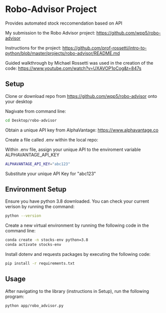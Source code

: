 # Robo-Advisor Project

Provides automated stock reccomendation based on API 

My submission to the Robo Advisor project:
https://github.com/wpp5/robo-advisor

Instructions for the project:
https://github.com/prof-rossetti/intro-to-python/blob/master/projects/robo-advisor/README.md

Guided walkthrough by Michael Rossetti was used in the creation of the code:
https://www.youtube.com/watch?v=UXAVOP1oCog&t=847s


## Setup

Clone or download repo from https://github.com/wpp5/robo-advisor onto your desktop

Nagivate from command line:
```sh
cd Desktop/robo-advisor
```

Obtain a unique API key from AlphaVantage: 
https://www.alphavantage.co

Create a file called .env within the local repo:

Within .env file, assign your unique API to the enviroment variable ALPHAVANTAGE_API_KEY

```sh 
ALPHAVANTAGE_API_KEY="abc123"
```
Substitute your unique API Key for "abc123"


## Environment Setup

Ensure you have python 3.8 downloaded. You can check your current verison by running the command:

```sh
python --version
```

Create a new virtual environment by running the following code in the command line:

```sh
conda create -n stocks-env python=3.8
conda activate stocks-env 
```

Install dotenv and requests packages by executing the following code:

```sh
pip install -r requirements.txt
```

## Usage

After navigating to the library (instructions in Setup), run the following program:

```sh
python app/robo_advisor.py
```


